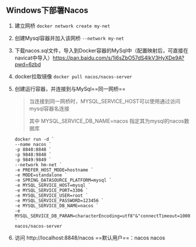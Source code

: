 ## Windows下部署Nacos

1. 建立网桥 `docker network create my-net`

2. 创建Mysql容器并加入该网桥 `--network my-net`

3. 下载nacos.sql文件，导入到Docker容器的MySql中（配置映射后，可直接在navicat中导入）https://pan.baidu.com/s/1i6sZbO57dS4IkV3HyXDe9A?pwd=6zbd

4. docker拉取镜像 `docker pull nacos/nacos-server`

5. 创建运行容器，并连接到与MySql==同一网桥==

   > 当连接到同一网桥时，MYSQL_SERVICE_HOST可以使用通过访问mysql容器名连接
   >
   > 其中 MYSQL_SERVICE_DB_NAME=nacos 指定其为mysql的nacos数据库

   ```shell
   docker run -d `
   --name nacos `
   -p 8848:8848 `
   -p 9848:9848 `
   -p 9849:9849 `
   --network hm-net `
   -e PREFER_HOST_MODE=hostname `
   -e MODE=standalone `
   -e SPRING_DATASOURCE_PLATFORM=mysql `
   -e MYSQL_SERVICE_HOST=mysql `
   -e MYSQL_SERVICE_PORT=3306 `
   -e MYSQL_SERVICE_USER=root `
   -e MYSQL_SERVICE_PASSWORD=123456 `
   -e MYSQL_SERVICE_DB_NAME=nacos `
   -e MYSQL_SERVICE_DB_PARAM=characterEncoding=utf8"&"connectTimeout=1000"&"socketTimeout=3000"&"autoReconnect=true"&"useSSL=false"&"allowPublicKeyRetrieval=true"&"serverTimezone=Asia/Shanghai `
   nacos/nacos-server
   ```

6. 访问 http://localhost:8848/nacos ==默认用户==：nacos   nacos